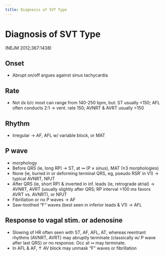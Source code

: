 ```yaml
---
title: Diagnosis of SVT Type
---
```


# Diagnosis of SVT Type

(NEJM 2012;367:1438)

## Onset

- Abrupt on/off argues against sinus tachycardia

## Rate

- Not dx b/c most can range from 140-250 bpm, but: ST usually <150; AFL often conducts 2:1 → vent. rate 150; AVNRT & AVRT usually >150

## Rhythm

- Irregular → AF, AFL w/ variable block, or MAT

## P wave

- morphology
- Before QRS (ie, long RP) → ST, at ↣ (P ≠ sinus), MAT (≥3 morphologies)
- None (ie, buried in or deforming terminal QRS, eg, pseudo RSR′ in V1) → typical AVNRT, NPJT
- After QRS (ie, short RP) & inverted in inf. leads (ie, retrograde atrial) → AVNRT, AVRT (usually slightly after QRS; RP interval >100 ms favors AVRT vs. AVNRT), or NPJT
- Fibrillation or no P waves → AF
- Saw-toothed “F” waves (best seen in inferior leads & V1) → AFL

## Response to vagal stim. or adenosine

- Slowing of HR often seen with ST, AF, AFL, AT, whereas reentrant rhythms (AVNRT, AVRT) may abruptly terminate (classically w/ P wave after last QRS) or no response. Occ at ↣ may terminate.
- In AFL & AF, ↑ AV block may unmask “F” waves or fibrillation
